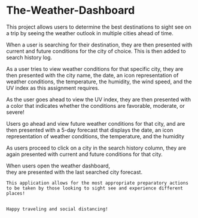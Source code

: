 # The-Weather-Dashboard
This project allows users to determine the best destinations to sight see on a trip by seeing the weather outlook in multiple cities ahead of time.

When a user is searching for their destination, 
    they are then presented with current and future conditions for the city of choice. This is then added to search history log.

As a user tries to view weather conditions for that specific city,
    they are then presented with the city name, the date, an icon representation of weather conditions, the temperature, the humidity, the wind speed, and the UV index as this assignment requires.

As the user goes ahead to view the UV index,
    they are then presented with a color that indicates whether the conditions are favorable, moderate, or severe!

Users go ahead and view future weather conditions for that city,
     and are then presented with a 5-day forecast that displays the date, an icon representation of weather conditions, the temperature, and the humidity

As users proceed to click on a city in the search history column,
    they are again presented with current and future conditions for that city.

When users open the weather dashboard,  
    they are presented with the last searched city forecast.

    This application allows for the most appropriate preparatory actions to be taken by those looking to sight see and experience different places! 
    
    
    Happy traveling and social distancing!